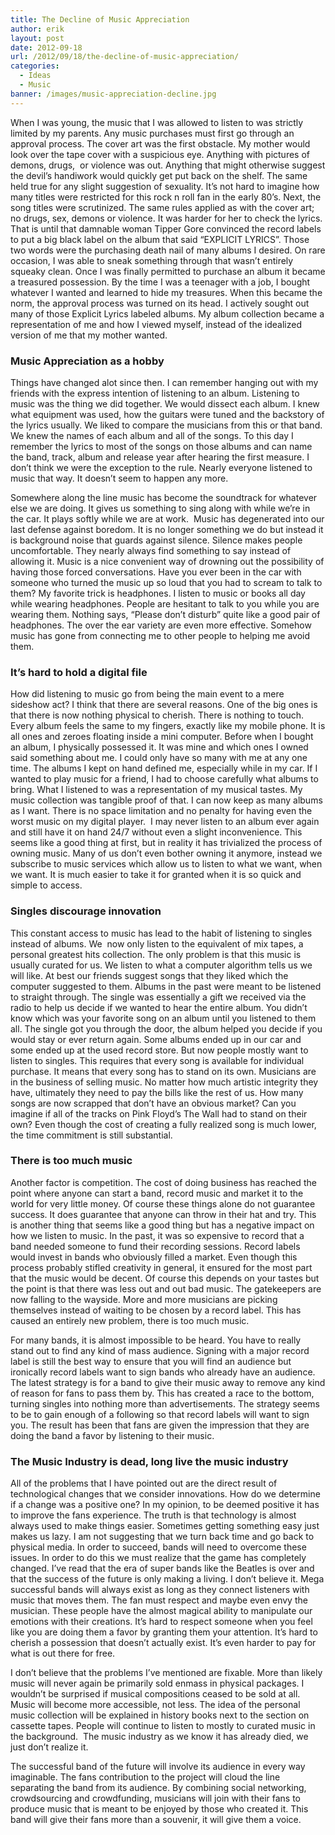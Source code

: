 ```yaml
---
title: The Decline of Music Appreciation
author: erik
layout: post
date: 2012-09-18
url: /2012/09/18/the-decline-of-music-appreciation/
categories:
  - Ideas
  - Music
banner: /images/music-appreciation-decline.jpg
---
```


When I was young, the music that I was allowed to listen to was strictly limited by my parents. Any music purchases must first go through an approval process. The cover art was the first obstacle. My mother would look over the tape cover with a suspicious eye. Anything with pictures of demons, drugs,  or violence was out. Anything that might otherwise suggest the devil’s handiwork would quickly get put back on the shelf. The same held true for any slight suggestion of sexuality. It’s not hard to imagine how many titles were restricted for this rock n roll fan in the early 80’s. Next, the song titles were scrutinized. The same rules applied as with the cover art; no drugs, sex, demons or violence. It was harder for her to check the lyrics. That is until that damnable woman Tipper Gore convinced the record labels to put a big black label on the album that said “EXPLICIT LYRICS”. Those two words were the purchasing death nail of many albums I desired. On rare occasion, I was able to sneak something through that wasn’t entirely squeaky clean. Once I was finally permitted to purchase an album it became a treasured possession. By the time I was a teenager with a job, I bought whatever I wanted and learned to hide my treasures. When this became the norm, the approval process was turned on its head. I actively sought out many of those Explicit Lyrics labeled albums. My album collection became a representation of me and how I viewed myself, instead of the idealized version of me that my mother wanted.

<h3 dir="ltr">
  Music Appreciation as a hobby
</h3>

Things have changed alot since then. I can remember hanging out with my friends with the express intention of listening to an album. Listening to music was the thing we did together. We would dissect each album. I knew what equipment was used, how the guitars were tuned and the backstory of the lyrics usually. We liked to compare the musicians from this or that band. We knew the names of each album and all of the songs. To this day I remember the lyrics to most of the songs on those albums and can name the band, track, album and release year after hearing the first measure. I don’t think we were the exception to the rule. Nearly everyone listened to music that way. It doesn’t seem to happen any more.

Somewhere along the line music has become the soundtrack for whatever else we are doing. It gives us something to sing along with while we’re in the car. It plays softly while we are at work.  Music has degenerated into our last defense against boredom. It is no longer something we do but instead it is background noise that guards against silence. Silence makes people uncomfortable. They nearly always find something to say instead of allowing it. Music is a nice convenient way of drowning out the possibility of having those forced conversations. Have you ever been in the car with someone who turned the music up so loud that you had to scream to talk to them? My favorite trick is headphones. I listen to music or books all day while wearing headphones. People are hesitant to talk to you while you are wearing them. Nothing says, “Please don’t disturb” quite like a good pair of headphones. The over the ear variety are even more effective. Somehow music has gone from connecting me to other people to helping me avoid them.

<h3 dir="ltr">
  It’s hard to hold a digital file
</h3>

How did listening to music go from being the main event to a mere sideshow act? I think that there are several reasons. One of the big ones is that there is now nothing physical to cherish. There is nothing to touch. Every album feels the same to my fingers, exactly like my mobile phone. It is all ones and zeroes floating inside a mini computer. Before when I bought an album, I physically possessed it. It was mine and which ones I owned said something about me. I could only have so many with me at any one time. The albums I kept on hand defined me, especially while in my car. If I wanted to play music for a friend, I had to choose carefully what albums to bring. What I listened to was a representation of my musical tastes. My music collection was tangible proof of that. I can now keep as many albums as I want. There is no space limitation and no penalty for having even the worst music on my digital player.  I may never listen to an album ever again and still have it on hand 24/7 without even a slight inconvenience. This seems like a good thing at first, but in reality it has trivialized the process of owning music. Many of us don’t even bother owning it anymore, instead we subscribe to music services which allow us to listen to what we want, when we want. It is much easier to take it for granted when it is so quick and simple to access.

<h3 dir="ltr">
  Singles discourage innovation
</h3>

This constant access to music has lead to the habit of listening to singles instead of albums. We  now only listen to the equivalent of mix tapes, a personal greatest hits collection. The only problem is that this music is usually curated for us. We listen to what a computer algorithm tells us we will like. At best our friends suggest songs that they liked which the computer suggested to them. Albums in the past were meant to be listened to straight through. The single was essentially a gift we received via the radio to help us decide if we wanted to hear the entire album. You didn’t know which was your favorite song on an album until you listened to them all. The single got you through the door, the album helped you decide if you would stay or ever return again. Some albums ended up in our car and some ended up at the used record store. But now people mostly want to listen to singles. This requires that every song is available for individual purchase. It means that every song has to stand on its own. Musicians are in the business of selling music. No matter how much artistic integrity they have, ultimately they need to pay the bills like the rest of us. How many songs are now scrapped that don’t have an obvious market? Can you imagine if all of the tracks on Pink Floyd’s The Wall had to stand on their own? Even though the cost of creating a fully realized song is much lower, the time commitment is still substantial.

<h3 dir="ltr">
  There is too much music
</h3>

Another factor is competition. The cost of doing business has reached the point where anyone can start a band, record music and market it to the world for very little money. Of course these things alone do not guarantee success. It does guarantee that anyone can throw in their hat and try. This is another thing that seems like a good thing but has a negative impact on how we listen to music. In the past, it was so expensive to record that a band needed someone to fund their recording sessions. Record labels would invest in bands who obviously filled a market. Even though this process probably stifled creativity in general, it ensured for the most part that the music would be decent. Of course this depends on your tastes but the point is that there was less out and out bad music. The gatekeepers are now falling to the wayside. More and more musicians are picking themselves instead of waiting to be chosen by a record label. This has caused an entirely new problem, there is too much music.

For many bands, it is almost impossible to be heard. You have to really stand out to find any kind of mass audience. Signing with a major record label is still the best way to ensure that you will find an audience but ironically record labels want to sign bands who already have an audience. The latest strategy is for a band to give their music away to remove any kind of reason for fans to pass them by. This has created a race to the bottom, turning singles into nothing more than advertisements. The strategy seems to be to gain enough of a following so that record labels will want to sign you. The result has been that fans are given the impression that they are doing the band a favor by listening to their music.

<h3 dir="ltr">
  The Music Industry is dead, long live the music industry
</h3>

All of the problems that I have pointed out are the direct result of technological changes that we consider innovations. How do we determine if a change was a positive one? In my opinion, to be deemed positive it has to improve the fans experience. The truth is that technology is almost always used to make things easier. Sometimes getting something easy just makes us lazy. I am not suggesting that we turn back time and go back to physical media. In order to succeed, bands will need to overcome these issues. In order to do this we must realize that the game has completely changed. I’ve read that the era of super bands like the Beatles is over and that the success of the future is only making a living. I don’t believe it. Mega successful bands will always exist as long as they connect listeners with music that moves them. The fan must respect and maybe even envy the musician. These people have the almost magical ability to manipulate our emotions with their creations. It’s hard to respect someone when you feel like you are doing them a favor by granting them your attention. It’s hard to cherish a possession that doesn’t actually exist. It’s even harder to pay for what is out there for free.

I don’t believe that the problems I’ve mentioned are fixable. More than likely music will never again be primarily sold enmass in physical packages. I wouldn’t be surprised if musical compositions ceased to be sold at all. Music will become more accessible, not less. The idea of the personal music collection will be explained in history books next to the section on cassette tapes. People will continue to listen to mostly to curated music in the background.  The music industry as we know it has already died, we just don’t realize it.

The successful band of the future will involve its audience in every way imaginable. The fans contribution to the project will cloud the line separating the band from its audience. By combining social networking, crowdsourcing and crowdfunding, musicians will join with their fans to produce music that is meant to be enjoyed by those who created it. This band will give their fans more than a souvenir, it will give them a voice.
